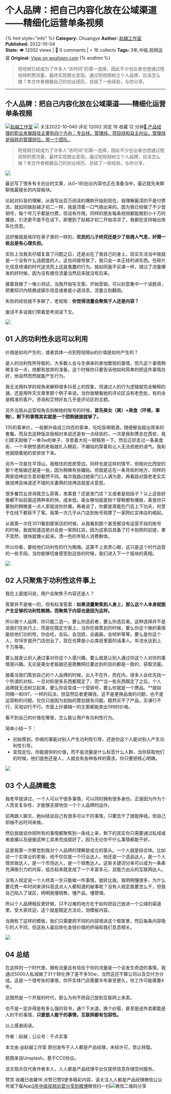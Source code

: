 # 个人品牌：把自己内容化放在公域渠道——精细化运营单条视频
{% hint style="info" %}
**Category:** Chuangye
**Author:** [赵越工作室](https://www.woshipm.com/u/1458436)
**Published:** 2022-10-04  
**Stats:** 👁️ 12002 views | 💬 0 comments | ⭐ 16 collects
**Tags:** 3年,中级,视频运营
**Original:** [View on woshipm.com](https://www.woshipm.com/chuangye/5632674.html)
{% endhint %}
> 短视频已经成为了许多人“杀时间”的第一选择，因此不少创业者也想通过短视频积攒流量，最终实现商业变现。通过短视频树立个人品牌，应该怎么做？本文作者根据自己的创业经历，总结了一些经验，与你分享。

---

## 个人品牌：把自己内容化放在公域渠道——精细化运营单条视频

[![](https://static.woshipm.com/APP_U_202209_20220901001029_6681.jpg?imageView2/1/w/72/h/72/q/100)](https://www.woshipm.com/u/1458436)[赵越工作室](https://www.woshipm.com/u/1458436) ![](https://static.woshipm.com/tag/1121_1@2x.png) 关注2022-10-040 评论 12002 浏览 16 收藏 12 分钟[🔗 产品经理的职业发展路径主要有四个方向：专业线、管理线、项目线和自主创业。管理线是指转向管理岗位，带一个团队..](https://ke.qidianla.com/courses/90pm)

> 短视频已经成为了许多人“杀时间”的第一选择，因此不少创业者也想通过短视频积攒流量，最终实现商业变现。通过短视频树立个人品牌，应该怎么做？本文作者根据自己的创业经历，总结了一些经验，与你分享。

![](https://image.woshipm.com/wp-files/2022/10/eR5ZPwaut9ZxoW5qooGV.jpg)

最近写了很多有关创业的文章，从0~1的创业内容也正在准备当中，最近就先来聊聊我最擅长的内容板块。

论起对抖音的理解，从我写出百万阅读的爆款开始到现在，我理解最深的不是付费流，就如同做赵越才初二一样，我是顶着一口气做出来的。因为我已经做了不少营销号，每个号几乎都是付费，但没有作用。同样的朋友每条视频都能做到小十万的播放，引流更不是不在话下。即便到了赵越才初二开始凉凉了，我都在坚持输出体系化信息。

这好像就是烙印在骨子里的一样的，**农民的儿子终究还是少了些商人气息，奸猾一些总是有心理负担。**

实际上当我去仔细复盘了问题之后，还是出在了我自己的身上，现实生活当中我就是一个没有什么话题度的人，这也间接导致了，我只会一本正经的讲东西。在碎片化信息喷涌的时代逆流而上这是愚蠢的行为。就如同我不买课一样，错过了流量爆发的好时候，因为没有接住流量当然后来就没有后来。

接着我做了一堆小测试，当我开始写文案，开始营销，可以刻意集中一个话题讲，把重知识内核换成娱乐信息或者是小道消息，流量立刻翻倍。

失败的经验就不多聊了，老规矩：**你觉得流量会聚焦于人还是内容？**

废话不多说我们带着思考阅读下文。

![](https://image.woshipm.com/wp-files/2022/10/YaksVysxcFRLfWWSTctr.jpeg)

## 01 人的功利性永远可以利用

价值是如何产生的，或者具体一点到短视频ip的价值是如何产生的？

是人的功利性所导致的，大多数人会与生俱来的害怕繁琐的事情，但凡这个事情稍微复杂一点，他都有放弃的准备，这个时候你只要告诉他如何简单的把这件事情办好，他自然而然就能产生行为。

我无法用科学的视角来解释很多抖音上的现象，但通过人的行为逻辑就完全解释的通，还是用昨天文章里那个例子来说。当你放眼看她的评论区没有老色批，有的全是精准的客户。咨询和艾特好友几乎是评论区的主题。

另外当我从运营视角去拆解她的账号的时候，**首先美女（美）+美食（环境，事物），剩下的事情其实就是一个团购链接就够了。**

135的客单价，一般都升级成三四百的客单，吃吃饭喝喝酒，随便都会超出原来的套餐。而且去这种饭店我相对来说还是有一点经验的，一次是我和萧总在西安，我们那天刚做了一单3w的单子，寻思着大吃一顿犒劳一下。然后正好走过一条美食街，一个丰腴性感的老板娘扎入眼前，不媚俗的穿着和让人无法拒绝的语气。我和他就随着她的安排坐下来。

另外一次是在平顶山，我租住的民房旁边。同样也是这样的情节，但相对比西安的那个老板娘还是差一些，因为稍微有些媚俗。但就是这在一条背街的地方，同样的两家烧烤店生意却截然不同。每次我路过她家门口人满为患，再看路对面老老实实做烧烤且味道还不错的夫妻两的烧烤店就差点意思。

很多餐饮业咨询我怎么获客，发美食？还是发门店？又或者是拍段子？以上这些好像都不如前面这两种来的快，成本低。美女哪怕就是拍个穿鞋都有播放，美食你只要拍的稍微差一点人家就说你抄袭。再者说了，你要是真能在门店上下功夫，何至于在线下都获不了客。我第一次几乎从门店到账号观摩了一家网红实体店的崛起。

从我第一次在3511看到那家店的时候，从我看到那个甚至都没有运营手段的账号的时候，我就知道这绝对会是一家网红店，因为这家店具备了打卡拍照的前提，果不其然，很快就爆火起来。清一色的年轻人消费群体。

所以你看，要给他们功利性的行为贿赂。这算不上卖弄心眼，这只是这个时代运营的一些手段。当你能够切身感受到这些的时候，我们进入下一个版块的真相。

![](https://image.woshipm.com/wp-files/2022/10/xWSs9WGKLjXuR8BOVrai.jpeg)

## 02 人只聚焦于功利性这件事上

我在上面提问说，用户会聚焦于内容还是人？

答案并不是唯一的，但有标准答案：**如果流量聚焦到人身上，那么这个人本身就能产生足够的功利性贿赂，而聚焦于内容也是因为这样。**

所以做个人品牌，你只能二选一。要么你选前者，要么你选后者。这种选择并不是说我们在执行上，而是在既定方案上，当你在做策划的时候，要么你这个做的事情能给他们功利性，你会吃，会玩，会泡妞，会画画，会倾听等等，要么是你这个人，你18岁就开门店创业了，现在也算是小众类目里面的话事人。年流水达到上千万等等。

要么就是让别人通过事对你这个人感兴趣，要么就是让别人通过你这个人对你的事情感兴趣。无论是美女老板娘还是艳舞网红要达到的目的都是一致的，获取流量。

接着当我们策划自己的个人品牌的时候，出入不在外，而在内，很多人会优先找一个所谓的对标，一旦对标很多东西都既定了。而**当一些东西既定了之后，个人品牌就无法树立起来，要么你会变成一个营销号，要么你就是一个赝品。**就如同楠一和t97。一样的玩法，但显然后者更赚钱。这不是更换品类的问题，也不是运营粉的问题。仅仅只是因为初始的策划就有问题。既然买不了产品，买课行不行，买培训行不行。市面上抄袭楠一的文案都能卖出199的价格。

看不到自己的价值在哪里，怎么能让用户有功利性行为。

简单小结一下：

*   初始策划。你做的事能对别人产生功利性引导，还是你这个人能对别人产生功利性引导。
*   变现定位。你能提供的价值，而不是流量是什么标签什么人群，当你获取他们的时候，他们底色还是人，人就会有各种各样的需求。你只要把核心明确。

![](https://image.woshipm.com/wp-files/2022/10/LzLJsTxS9uBHz1pNBMHF.jpeg)

## 03 个人品牌概念

我老早就讲过，一个人可以干很多事情，可以同时拥有很多身份。正是因为作为个人而言复杂性，才能够支撑地住一个个人品牌的运作。

前两跟人聊天，她纠结说自己有很多可以干的事情，只要去干了就能挣钱。但自己却抽不出时间来做。

然后我就说你把所有的事情都聚焦到一条线上来，剩下的其实你只需要通过私域或者直播以及链接这种工具来完成就好了。因为无论你干什么事情都能干好。

这是我第一次察觉到我对个人品牌的理解是成立的苗头。一个人就是综合体。比如说一个实体业的老板，他不仅仅是一个行业达人，他还是一个选品达人，是一个人情世故达人，是一个市场达人，是一个销售达人。这些关键词分来可以成为一条条充满吸引力的内容，组合起来就变成了一个丰富多元，且能力出众的互联网达人。

没有人规定说一个人终其一生只能做一件事情，就好比我，我明明懂很多，为什么要花费一年时间来讲抖音这点人人都知道的破事呢？没有人规定我要怎么干，但我自己陷入了误区，明明我懂销售，懂产品，懂管理。

所以个人品牌相反更好做，只不过难的地方在于如何把自己放进一个公域的渠道里，受大家欢迎，这个就是既定方法论，测模板内容。

当拥有了这样的模板，我们只需要把不同的内容填进这个框架里，然后每条内容吸引的人不同，但这些人最后转化金钱价值的终端和我们息息相关。

![](https://image.woshipm.com/wp-files/2022/10/8vCTw3knUNtDzu75jaDh.jpeg)

## 04 总结

在这样的一个时代里，拥有流量且有信任于你的流量是一个会发生奇迹的事情，我通过5000人私域做了31个转化挣了差不多50w，当然这还不算公司以及交付方分成。这是一个很夸张的事情，你开实体门店需要半年甚至更久，你工作可能需要4年。

这既然是一个开放的时代，那么为何不把自己放到互联网上来卖。

也不是一定非得是有多么强的背书，通个下水道，换个纱窗，甚至是送外卖都能是人的干的事情，**只要是人能干的事情，互联网都有包容性。**

以上感谢阅读。

作者：赵越；公众号：干点实事

本文由 @赵越工作室 原创发布于人人都是产品经理，未经许可，禁止转载。

题图来自Unsplash，基于CC0协议。

该文观点仅代表作者本人，人人都是产品经理平台仅提供信息存储空间服务。

赞赏 收藏已收藏16 点赞已赞0更多精彩内容，请关注人人都是产品经理微信公众号或下载App[3年](https://www.woshipm.com/tag/3%e5%b9%b4)[中级](https://www.woshipm.com/tag/%e4%b8%ad%e7%ba%a7)[视频运营](https://www.woshipm.com/tag/%e8%a7%86%e9%a2%91%e8%bf%90%e8%90%a5)[分享到微博](https://service.weibo.com/share/share.php?appkey=2775287854&title=个人品牌：把自己内容化放在公域渠道——精细化运营单条视频&url=https://www.woshipm.com/chuangye/5632674.html&pic=https://image.woshipm.com/wp-files/2022/10/eR5ZPwaut9ZxoW5qooGV.jpg)微信扫一扫![微信二维码](https://api.pwmqr.com/qrcode/create/?url=https://www.woshipm.com/chuangye/5632674.html)分享